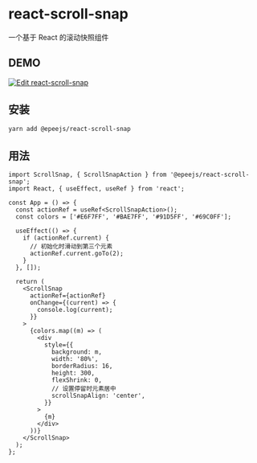 # react-scroll-snap

一个基于 React 的滚动快照组件

## DEMO

[![Edit react-scroll-snap](https://codesandbox.io/static/img/play-codesandbox.svg)](https://codesandbox.io/s/react-scroll-snap-2qd0x?fontsize=14&hidenavigation=1&theme=dark)

## 安装

```sh
yarn add @epeejs/react-scroll-snap
```

## 用法

```tsx
import ScrollSnap, { ScrollSnapAction } from '@epeejs/react-scroll-snap';
import React, { useEffect, useRef } from 'react';

const App = () => {
  const actionRef = useRef<ScrollSnapAction>();
  const colors = ['#E6F7FF', '#BAE7FF', '#91D5FF', '#69C0FF'];

  useEffect(() => {
    if (actionRef.current) {
      // 初始化时滑动到第三个元素
      actionRef.current.goTo(2);
    }
  }, []);

  return (
    <ScrollSnap
      actionRef={actionRef}
      onChange={(current) => {
        console.log(current);
      }}
    >
      {colors.map((m) => (
        <div
          style={{
            background: m,
            width: '80%',
            borderRadius: 16,
            height: 300,
            flexShrink: 0,
            // 设置停留时元素居中
            scrollSnapAlign: 'center',
          }}
        >
          {m}
        </div>
      ))}
    </ScrollSnap>
  );
};
```

